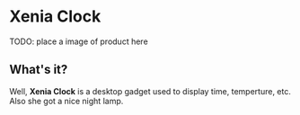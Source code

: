 Xenia Clock
===========

TODO: place a image of product here

What's it?
----------

Well, **Xenia Clock** is a desktop gadget used to display time, temperture, etc.
Also she got a nice night lamp.

